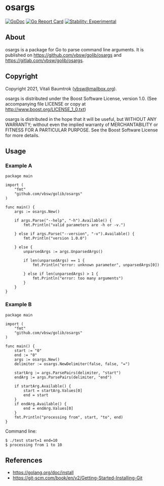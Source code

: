 # osargs

[![GoDoc](https://godoc.org/github.com/vbsw/golib/osargs?status.svg)](https://godoc.org/github.com/vbsw/golib/osargs) [![Go Report Card](https://goreportcard.com/badge/github.com/vbsw/golib/osargs)](https://goreportcard.com/report/github.com/vbsw/golib/osargs) [![Stability: Experimental](https://masterminds.github.io/stability/experimental.svg)](https://masterminds.github.io/stability/experimental.html)

## About
osargs is a package for Go to parse command line arguments. It is published on <https://github.com/vbsw/golib/osargs> and <https://gitlab.com/vbsw/golib/osargs>.

## Copyright
Copyright 2021, Vitali Baumtrok (vbsw@mailbox.org).

osargs is distributed under the Boost Software License, version 1.0. (See accompanying file LICENSE or copy at http://www.boost.org/LICENSE_1_0.txt)

osargs is distributed in the hope that it will be useful, but WITHOUT ANY WARRANTY; without even the implied warranty of MERCHANTABILITY or FITNESS FOR A PARTICULAR PURPOSE. See the Boost Software License for more details.

## Usage

### Example A

	package main

	import (
		"fmt"
		"github.com/vbsw/golib/osargs"
	)

	func main() {
		args := osargs.New()

		if args.Parse("--help", "-h").Available() {
			fmt.Println("valid parameters are -h or -v.")

		} else if args.Parse("--version", "-v").Available() {
			fmt.Println("version 1.0.0")

		} else {
			unparsedArgs := args.UnparsedArgs()

			if len(unparsedArgs) == 1 {
				fmt.Println("error: unknown parameter", unparsedArgs[0])

			} else if len(unparsedArgs) > 1 {
				fmt.Println("error: too many arguments")
			}
		}
	}

### Example B

	package main

	import (
		"fmt"
		"github.com/vbsw/golib/osargs"
	)

	func main() {
		start := "0"
		end := "0"
		args := osargs.New()
		delimiter := osargs.NewDelimiter(false, false, "=")

		startArg := args.ParsePairs(delimiter, "start")
		endArg := args.ParsePairs(delimiter, "end")

		if startArg.Available() {
			start = startArg.Values[0]
			end = start
		}
		if endArg.Available() {
			end = endArg.Values[0]
		}
		fmt.Println("processing from", start, "to", end)
	}

Command line:

	$ ./test start=1 end=10
	$ processing from 1 to 10

## References
- https://golang.org/doc/install
- https://git-scm.com/book/en/v2/Getting-Started-Installing-Git
